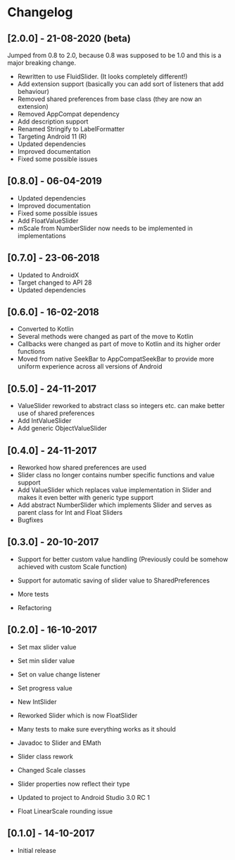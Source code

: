 # Changelog

## [2.0.0] - 21-08-2020 (beta)

Jumped from 0.8 to 2.0, because 0.8 was supposed to be 1.0 and this is a major breaking change.

- Rewritten to use FluidSlider. (It looks completely different!)
- Add extension support (basically you can add sort of listeners that add behaviour)
- Removed shared preferences from base class (they are now an extension)
- Removed AppCompat dependency
- Add description support
- Renamed Stringify to LabelFormatter
- Targeting Android 11 (R)
- Updated dependencies
- Improved documentation
- Fixed some possible issues

## [0.8.0] - 06-04-2019

- Updated dependencies
- Improved documentation
- Fixed some possible issues
- Add FloatValueSlider
- mScale from NumberSlider now needs to be implemented in implementations

## [0.7.0] - 23-06-2018

- Updated to AndroidX
- Target changed to API 28
- Updated dependencies

## [0.6.0] - 16-02-2018

- Converted to Kotlin
- Several methods were changed as part of the move to Kotlin
- Callbacks were changed as part of move to Kotlin and its higher order functions
- Moved from native SeekBar to AppCompatSeekBar to provide more uniform experience across all versions of Android

## [0.5.0] - 24-11-2017

- ValueSlider reworked to abstract class so integers etc. can make better use of shared preferences
- Add IntValueSlider
- Add generic ObjectValueSlider

## [0.4.0] - 24-11-2017

- Reworked how shared preferences are used
- Slider class no longer contains number specific functions and value support
- Add ValueSlider which replaces value implementation in Slider and makes it even better with generic type support
- Add abstract NumberSlider which implements Slider and serves as parent class for Int and Float Sliders
- Bugfixes

## [0.3.0] - 20-10-2017

- Support for better custom value handling (Previously could be somehow achieved with custom Scale function)
- Support for automatic saving of slider value to SharedPreferences
- More tests

- Refactoring

## [0.2.0] - 16-10-2017

- Set max slider value
- Set min slider value
- Set on value change listener
- Set progress value
- New IntSlider
- Reworked Slider which is now FloatSlider
- Many tests to make sure everything works as it should
- Javadoc to Slider and EMath

- Slider class rework
- Changed Scale classes
- Slider properties now reflect their type
- Updated to project to Android Studio 3.0 RC 1

- Float LinearScale rounding issue

## [0.1.0] - 14-10-2017

- Initial release
